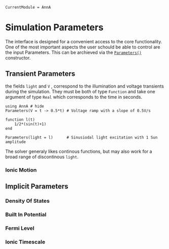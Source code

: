 ```@meta
CurrentModule = AnnA
```

# Simulation Parameters
The interface is designed for a convenient access to the core functionality. One of the most important aspects the user schould be able to control are the input Parameters. This can be archieved via the [`Parameters()`](@ref) constructor.

## Transient Parameters

the fields `light` and `V` , correspond to the illumination and voltage transients during the simulation. They must be both of type `Function` and take one argument of type `Real` which corresponds to the time in seconds. 

```@example interface; output = false
using AnnA # hide
Parameters(V = t -> 0.5*t) # Voltage ramp with a slope of 0.5V/s

function l(t)
    1/2*(sin(t)+1)
end

Parameters(light = l)      # Sinusiodal light excitation with 1 Sun amplitude
``` 

The solver generaly likes continous functions, but may also work for a broad range of discontinous `light`. 

### Ionic Motion

## Implicit Parameters

### Density Of States

### Built In Potential

### Fermi Level

### Ionic Timescale



